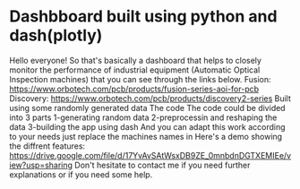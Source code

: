 # Dashbboard built using python and dash(plotly)
Hello everyone!
So that's basically a dashboard that helps to closely monitor the performance of industrial equipment (Automatic Optical Inspection machines) that you can see through the links below.
Fusion: https://www.orbotech.com/pcb/products/fusion-series-aoi-for-pcb
Discovery: https://www.orbotech.com/pcb/products/discovery2-series
Built using some randomly generated data
The code The code could be divided into 3 parts
1-generating random data
2-preprocessin and reshaping the data 
3-building the app using dash
And you can adapt this work according to your needs just replace the machines names in 
Here's a demo showing the diffrent features: https://drive.google.com/file/d/17YvAvSAtWsxDB9ZE_0mnbdnDGTXEMIEe/view?usp=sharing
Don't hesitate to contact me if you need further explanations or if you need some help.
